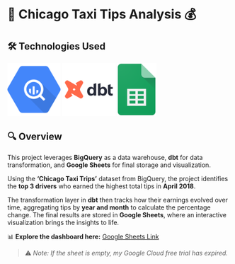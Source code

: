 # 🚖 Chicago Taxi Tips Analysis 💰  

## 🛠️ Technologies Used  
<p align="left">
  <img src="https://github.com/kkonstantin182/dbt-taxi-project/blob/main/images/bigquery_logo.png" alt="BigQuery" height="120">  
  <img src="https://github.com/kkonstantin182/dbt-taxi-project/blob/main/images/dbt_logo.png" alt="dbt" height="120">  
  <img src="https://github.com/kkonstantin182/dbt-taxi-project/blob/main/images/googlesheet_logo.png" alt="Google Sheets" height="120">  
</p>  

## 🔍 Overview  
This project leverages **BigQuery** as a data warehouse, **dbt** for data transformation, and **Google Sheets** for final storage and visualization.  

Using the **‘Chicago Taxi Trips’** dataset from BigQuery, the project identifies the **top 3 drivers** who earned the highest total tips in **April 2018**.  

The transformation layer in **dbt** then tracks how their earnings evolved over time, aggregating tips by **year and month** to calculate the percentage change. The final results are stored in **Google Sheets**, where an interactive visualization brings the insights to life.  

📊 **Explore the dashboard here:** [Google Sheets Link](https://docs.google.com/spreadsheets/d/1SsdCq5w2Ci0W8gOLWCuN43CIYQmUgR7GXdhiioHVGCE/edit?usp=sharing)  

> ⚠️ *Note: If the sheet is empty, my Google Cloud free trial has expired.*
